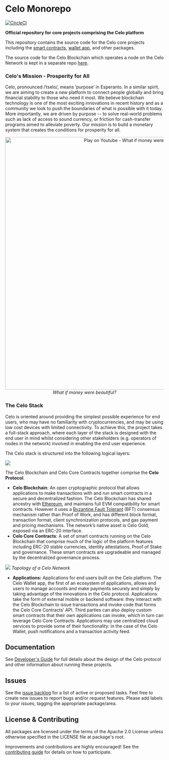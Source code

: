 # Celo Monorepo

[![CircleCI](https://circleci.com/gh/celo-org/celo-monorepo/tree/master.svg?style=svg)](https://circleci.com/gh/celo-org/celo-monorepo/tree/master)

**Official repository for core projects comprising the Celo platform**

This repository contains the source code for the Celo core projects including the [smart contracts](https://github.com/celo-org/celo-monorepo/tree/master/packages/protocol), [wallet app](https://github.com/celo-org/celo-monorepo/tree/master/packages/mobile),
and other packages.

The source code for the Celo Blockchain which operates a node on the Celo Network is kept in a separate repo [here](https://github.com/celo-org/celo-blockchain).

### Celo's Mission - Prosperity for All

Celo, pronounced /ˈtselo/, means ‘purpose’ in Esperanto. In a similar spirit, we are aiming to create a new platform to connect people globally and bring financial stability to those who need it most. We believe blockchain technology is one of the most exciting innovations in recent history and as a community we look to push the boundaries of what is possible with it today. More importantly, we are driven by purpose -- to solve real-world problems such as lack of access to sound currency, or friction for cash-transfer programs aimed to alleviate poverty. Our mission is to build a monetary system that creates the conditions for prosperity for all.

<!-- image with YouTube link -->
<p align="center">
  <a href="http://www.youtube.com/watch?v=kKggE5OvyhE">
    <img src="https://i.imgur.com/GHF5U9B.jpg" alt="Play on Youtube - What if money were beautiful" title="Play on Youtube - What if money were beautiful" width="800" style="border:none;"/>
  </a>
  <br />
  <i>What if money were beautiful?</i>
</p>

### The Celo Stack

Celo is oriented around providing the simplest possible experience for end users, who may have no familiarity with cryptocurrencies, and may be using low cost devices with limited connectivity. To achieve this, the project takes a full-stack approach, where each layer of the stack is designed with the end user in mind whilst considering other stakeholders \(e.g. operators of nodes in the network\) involved in enabling the end user experience.

The Celo stack is structured into the following logical layers:

![](https://storage.googleapis.com/celo-website/docs/full-stack-diagram.jpg)

The Celo Blockchain and Celo Core Contracts together comprise the **Celo Protocol**.

- **Celo Blockchain**: An open cryptographic protocol that allows applications to make transactions with and run smart contracts in a secure and decentralized fashion. The Celo Blockchain has shared ancestry with [Ethereum](https://www.ethereum.org), and maintains full EVM compatibility for smart contracts. However it uses a [Byzantine Fault Tolerant](http://pmg.csail.mit.edu/papers/osdi99.pdf) \(BFT\) consensus mechanism rather than Proof of Work, and has different block format, transaction format, client synchronization protocols, and gas payment and pricing mechanisms. The network’s native asset is Celo Gold, exposed via an ERC-20 interface.
- **Celo Core Contracts**: A set of smart contracts running on the Celo Blockchain that comprise much of the logic of the platform features including ERC-20 stable currencies, identity attestations, Proof of Stake and governance. These smart contracts are upgradeable and managed by the decentralized governance process.

![](https://storage.googleapis.com/celo-website/docs/network.png)
_Topology of a Celo Network_

- **Applications:** Applications for end users built on the Celo platform. The Celo Wallet app, the first of an ecosystem of applications, allows end users to manage accounts and make payments securely and simply by taking advantage of the innovations in the Celo protocol. Applications take the form of external mobile or backend software: they interact with the Celo Blockchain to issue transactions and invoke code that forms the Celo Core Contracts’ API. Third parties can also deploy custom smart contracts that their own applications can invoke, which in turn can leverage Celo Core Contracts. Applications may use centralized cloud services to provide some of their functionality: in the case of the Celo Wallet, push notifications and a transaction activity feed.

## Documentation

See [Developer's Guide](https://docs.celo.org/) for full details about the design of the Celo protocol and other information about running these projects.

## Issues

See the [issue backlog](https://github.com/celo-org/celo-monorepo/issues) for a list of active or proposed tasks. Feel free to create new issues to report bugs and/or request features. Please add labels to your issues, tagging the appropriate package/area.

## License & Contributing

All packages are licensed under the terms of the Apache 2.0 License unless otherwise specified in the LICENSE file at package's root.

Improvements and contributions are highly encouraged! See the [contributing guide](https://github.com/celo-org/celo-monorepo/tree/master/.github/CONTRIBUTING.md) for details on how to participate.

